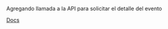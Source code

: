 Agregando llamada a la API para solicitar el detalle del evento

[Docs](https://developer.ticketmaster.com/products-and-docs/apis/discovery-api/v2/#event-details-v2)

